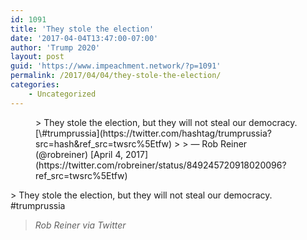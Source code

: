 ```yaml
---
id: 1091
title: 'They stole the election'
date: '2017-04-04T13:47:00-07:00'
author: 'Trump 2020'
layout: post
guid: 'https://www.impeachment.network/?p=1091'
permalink: /2017/04/04/they-stole-the-election/
categories:
    - Uncategorized
---
```


<figure class="wp-block-embed is-type-rich is-provider-twitter wp-block-embed-twitter"><div class="wp-block-embed__wrapper">> They stole the election, but they will not steal our democracy. [\#trumprussia](https://twitter.com/hashtag/trumprussia?src=hash&ref_src=twsrc%5Etfw)
> 
> — Rob Reiner (@robreiner) [April 4, 2017](https://twitter.com/robreiner/status/849245720918020096?ref_src=twsrc%5Etfw)

<script async="" charset="utf-8" src="https://platform.twitter.com/widgets.js"></script></div></figure>> They stole the election, but they will not steal our democracy. #trumprussia
> 
> <cite>Rob Reiner via Twitter</cite>